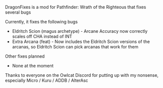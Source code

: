 DragonFixes is a mod for Pathfinder: Wrath of the Righteous that fixes several bugs

Currently, it fixes the following bugs
* Eldritch Scion (magus archetype) - Arcane Accuracy now correctly scales off CHA instead of INT
* Extra Arcana (feat) - Now includes the Eldritch Scion versions of the arcanas, so Eldritch Scion can pick arcanas that work for them

Other fixes planned
* None at the moment

Thanks to everyone on the Owlcat Discord for putting up with my nonsense, especially Micro / Kuru / ADDB / AlterAsc
